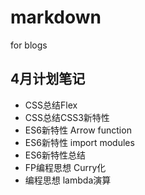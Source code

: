 # markdown
for blogs

## 4月计划笔记

* CSS总结Flex
* CSS总结CSS3新特性
* ES6新特性 Arrow function
* ES6新特性 import modules
* ES6新特性总结
* FP编程思想 Curry化
* 编程思想 lambda演算
